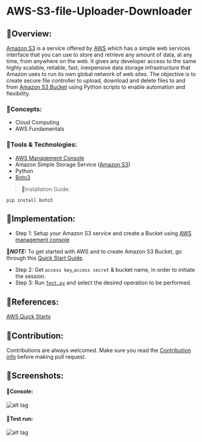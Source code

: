 # AWS-S3-file-Uploader-Downloader
## 🔹Overview:
[Amazon S3](https://aws.amazon.com/s3/) is a service offered by [AWS](https://aws.amazon.com/) which has a simple web services interface that you can use to store and retrieve any amount of data, at any time, from anywhere on the web. It gives any developer access to the same highly scalable, reliable, fast, inexpensive data storage infrastructure that Amazon uses to run its own global network of web sites.
The objective is to create secure file controller to upload, download and delete files to and from [Amazon S3 Bucket](https://docs.aws.amazon.com/AmazonS3/latest/userguide/UsingBucket.html) using Python scripts to enable automation and flexibility.

### 🔸Concepts:
- Cloud Computing
- AWS Fundamentals

### 🔸Tools & Technologies:
- [AWS Management Console](https://aws.amazon.com/console/)
- Amazon Simple Storage Service ([Amazon S3](https://aws.amazon.com/s3/))
- Python
- [Boto3](https://boto3.amazonaws.com/v1/documentation/api/latest/guide/session.html)

> 🔸Installation Guide:
```
pip install boto3
```
## 🔹Implementation:
- Step 1: Setup your Amazon S3 service and create a Bucket using [AWS management console](https://aws.amazon.com/console/)

📌***NOTE:***
To get started with AWS and to create Amazon S3 Bucket, go through this [Quick Start Guide](https://docs.aws.amazon.com/quickstarts/latest/s3backup/welcome.html).

- Step 2:  Get `access key`,`access secret` & bucket name, in order to initiate the session.
- Step 3: Run [```Test.py```](https://github.com/gauravpore/AWS-S3-file-Uploader-Downloader/blob/main/Test.py) and select the desired operation to be performed. 

## 🔹References:
[AWS Quick Starts](https://docs.aws.amazon.com/index.html)

## 🔹Contribution:
Contributions are always welcomed. Make sure you read the [Contribution info](https://github.com/gauravpore/AWS-S3-file-Uploader-Downloader/blob/main/contribution.md) before making pull request.

## 🔹Screenshots:
#### 🔸Console:
![alt tag](https://user-images.githubusercontent.com/67472558/119215891-1dceb180-baee-11eb-896a-695ab66c9f26.JPG "AWS management console")

#### 🔸Test run:
![alt tag](https://user-images.githubusercontent.com/67472558/119215892-1f987500-baee-11eb-9dfd-612933c1e60d.JPG "Test run")

